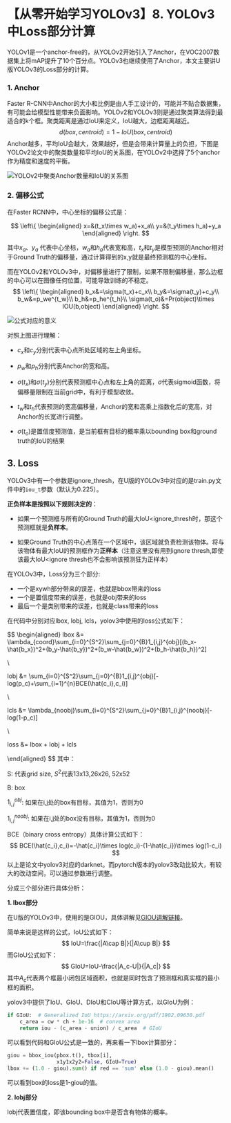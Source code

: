 # 【从零开始学习YOLOv3】8. YOLOv3中Loss部分计算

YOLOv1是一个anchor-free的，从YOLOv2开始引入了Anchor，在VOC2007数据集上将mAP提升了10个百分点。YOLOv3也继续使用了Anchor，本文主要讲U版YOLOv3的Loss部分的计算。

### 1. Anchor

Faster R-CNN中Anchor的大小和比例是由人手工设计的，可能并不贴合数据集，有可能会给模型性能带来负面影响。YOLOv2和YOLOv3则是通过聚类算法得到最适合的k个框。聚类距离是通过IoU来定义，IoU越大，边框距离越近。
$$
d(box,centroid)=1-IoU(box,centroid)
$$
Anchor越多，平均IoU会越大，效果越好，但是会带来计算量上的负担，下图是YOLOv2论文中的聚类数量和平均IoU的关系图，在YOLOv2中选择了5个anchor作为精度和速度的平衡。

![YOLOv2中聚类Anchor数量和IoU的关系图](https://img-blog.csdnimg.cn/20200326152932491.png?x-oss-process=image/watermark,type_ZmFuZ3poZW5naGVpdGk,shadow_10,text_aHR0cHM6Ly9ibG9nLmNzZG4ubmV0L0REX1BQX0pK,size_16,color_FFFFFF,t_70)

### 2. 偏移公式

在Faster RCNN中，中心坐标的偏移公式是：

$$
\left\{
\begin{aligned}
x=&(t_x\times w_a)+x_a\\
y=&(t_y\times h_a)+y_a
\end{aligned}
\right.
$$

其中$x_a$、$y_a$ 代表中心坐标，$w_a$和$h_a$代表宽和高，$t_x$和$t_y$是模型预测的Anchor相对于Ground Truth的偏移量，通过计算得到的x,y就是最终预测框的中心坐标。

而在YOLOv2和YOLOv3中，对偏移量进行了限制，如果不限制偏移量，那么边框的中心可以在图像任何位置，可能导致训练的不稳定。
$$
\left\{
\begin{aligned}
b_x&=\sigma(t_x)+c_x\\
b_y&=\sigma(t_y)+c_y\\
b_w&=p_we^{t_w}\\
b_h&=p_he^{t_h}\\
\sigma(t_o)&=Pr(object)\times IOU(b,object)
\end{aligned}
\right.
$$

![公式对应的意义](https://img-blog.csdnimg.cn/20200326165301453.png?x-oss-process=image/watermark,type_ZmFuZ3poZW5naGVpdGk,shadow_10,text_aHR0cHM6Ly9ibG9nLmNzZG4ubmV0L0REX1BQX0pK,size_16,color_FFFFFF,t_70)

对照上图进行理解：

- $c_x$和$c_y$分别代表中心点所处区域的左上角坐标。
- $p_w$和$p_h$分别代表Anchor的宽和高。
- $\sigma(t_x)$和$\sigma(t_y)$分别代表预测框中心点和左上角的距离，$\sigma$代表sigmoid函数，将偏移量限制在当前grid中，有利于模型收敛。
- $t_w$和$t_h$代表预测的宽高偏移量，Anchor的宽和高乘上指数化后的宽高，对Anchor的长宽进行调整。

- $\sigma(t_o)$是置信度预测值，是当前框有目标的概率乘以bounding box和ground truth的IoU的结果

## 3. Loss

YOLOv3中有一个参数是ignore_thresh，在U版的YOLOv3中对应的是train.py文件中的`iou_t`参数（默认为0.225）。

**正负样本是按照以下规则决定的**：

- 如果一个预测框与所有的Ground Truth的最大IoU<ignore_thresh时，那这个预测框就是**负样本**。

- 如果Ground Truth的中心点落在一个区域中，该区域就负责检测该物体。将与该物体有最大IoU的预测框作为**正样本**（注意这里没有用到ignore thresh,即使该最大IoU<ignore thresh也不会影响该预测狂为正样本）

在YOLOv3中，Loss分为三个部分:

- 一个是xywh部分带来的误差，也就是bbox带来的loss
- 一个是置信度带来的误差，也就是obj带来的loss
- 最后一个是类别带来的误差，也就是class带来的loss

在代码中分别对应lbox, lobj, lcls，yolov3中使用的loss公式如下：


$$
\begin{aligned}
lbox &= \lambda_{coord}\sum_{i=0}^{S^2}\sum_{j=0}^{B}1_{i,j}^{obj}[(b_x-\hat{b_x})^2+(b_y-\hat{b_y})^2+(b_w-\hat{b_w})^2+(b_h-\hat{b_h})^2] 

\\

lobj &= \sum_{i=0}^{S^2}\sum_{j=0}^{B}1_{i,j}^{obj}[-log(p_c)+\sum_{i=1}^{n}BCE(\hat{c_i},c_i)]

\\

lcls &= \lambda_{noobj}\sum_{i=0}^{S^2}\sum_{j=0}^{B}1_{i,j}^{noobj}[-log(1-p_c)]

\\

loss &= lbox + lobj + lcls

\end{aligned}
$$
其中：

S: 代表grid size, $S^2$代表13x13,26x26, 52x52

B: box

$1_{i,j}^{obj}$: 如果在i,j处的box有目标，其值为1，否则为0

$1_{i,j}^{noobj}$: 如果在i,j处的box没有目标，其值为1，否则为0

BCE（binary cross entropy）具体计算公式如下：
$$
BCE(\hat{c_i},c_i)=-\hat{c_i}\times log(c_i)-(1-\hat{c_i})\times log(1-c_i)
$$
以上是论文中yolov3对应的darknet。而pytorch版本的yolov3改动比较大，有较大的改动空间，可以通过参数进行调整。

分成三个部分进行具体分析：

**1. lbox部分**

在U版的YOLOv3中，使用的是GIOU，具体讲解见[GIOU讲解链接](https://mp.weixin.qq.com/s/CNVgrIkv8hVyLRhMuQ40EA )。

简单来说是这样的公式，IoU公式如下：
$$
IoU=\frac{|A\cap B|}{|A\cup B|}
$$
而GIoU公式如下：
$$
GIoU=IoU-\frac{|A_c-U|}{|A_c|}
$$
其中$A_c$代表两个框最小闭包区域面积，也就是同时包含了预测框和真实框的最小框的面积。

yolov3中提供了IoU、GIoU、DIoU和CIoU等计算方式，以GIoU为例：

```python
if GIoU:  # Generalized IoU https://arxiv.org/pdf/1902.09630.pdf
    c_area = cw * ch + 1e-16  # convex area
    return iou - (c_area - union) / c_area  # GIoU
```

可以看到代码和GIoU公式是一致的，再来看一下lbox计算部分：

```python
giou = bbox_iou(pbox.t(), tbox[i],
				x1y1x2y2=False, GIoU=True) 
lbox += (1.0 - giou).sum() if red == 'sum' else (1.0 - giou).mean()
```

可以看到box的loss是1-giou的值。

**2. lobj部分**

lobj代表置信度，即该bounding box中是否含有物体的概率。
